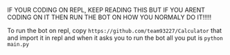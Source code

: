 IF YOUR CODING ON REPL, KEEP READING THIS BUT IF YOU ARENT CODING ON IT THEN RUN THE BOT ON HOW YOU NORMALY DO IT!!!!! 


To run the bot on repl, copy ```https://github.com/team93227/Calculator``` that and import it in repl and when it asks you to run the bot all you put is ```python main.py```

